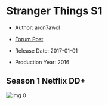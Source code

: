 # Stranger Things S1

* Author: aron7awol

* [Forum Post](https://www.avsforum.com/threads/bass-eq-for-filtered-movies.2995212/post-58313440)

* Release Date: 2017-01-01
* Production Year: 2016

## Season 1 Netflix DD+

![img 0](https://i.imgur.com/GBudNne.jpg)

